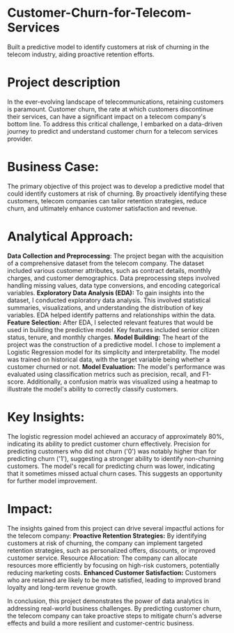 # Customer-Churn-for-Telecom-Services
Built a predictive model to identify customers at risk of churning in the telecom industry, aiding proactive retention efforts.

# Project description
In the ever-evolving landscape of telecommunications, retaining customers is paramount. Customer churn, the rate at which customers discontinue their services, can have a significant impact on a telecom company's bottom line. To address this critical challenge, I embarked on a data-driven journey to predict and understand customer churn for a telecom services provider.

# Business Case:
The primary objective of this project was to develop a predictive model that could identify customers at risk of churning. By proactively identifying these customers, telecom companies can tailor retention strategies, reduce churn, and ultimately enhance customer satisfaction and revenue.

# Analytical Approach:
**Data Collection and Preprocessing**: The project began with the acquisition of a comprehensive dataset from the telecom company. The dataset included various customer attributes, such as contract details, monthly charges, and customer demographics. Data preprocessing steps involved handling missing values, data type conversions, and encoding categorical variables.
**Exploratory Data Analysis (EDA):** To gain insights into the dataset, I conducted exploratory data analysis. This involved statistical summaries, visualizations, and understanding the distribution of key variables. EDA helped identify patterns and relationships within the data.
**Feature Selection:** After EDA, I selected relevant features that would be used in building the predictive model. Key features included senior citizen status, tenure, and monthly charges.
**Model Building:** The heart of the project was the construction of a predictive model. I chose to implement a Logistic Regression model for its simplicity and interpretability. The model was trained on historical data, with the target variable being whether a customer churned or not.
**Model Evaluation:** The model's performance was evaluated using classification metrics such as precision, recall, and F1-score. Additionally, a confusion matrix was visualized using a heatmap to illustrate the model's ability to correctly classify customers.

# Key Insights:
The logistic regression model achieved an accuracy of approximately 80%, indicating its ability to predict customer churn effectively.
Precision for predicting customers who did not churn ('0') was notably higher than for predicting churn ('1'), suggesting a stronger ability to identify non-churning customers.
The model's recall for predicting churn was lower, indicating that it sometimes missed actual churn cases. This suggests an opportunity for further model improvement.

# Impact:
The insights gained from this project can drive several impactful actions for the telecom company:
**Proactive Retention Strategies:** By identifying customers at risk of churning, the company can implement targeted retention strategies, such as personalized offers, discounts, or improved customer service.
Resource Allocation: The company can allocate resources more efficiently by focusing on high-risk customers, potentially reducing marketing costs.
**Enhanced Customer Satisfaction:** Customers who are retained are likely to be more satisfied, leading to improved brand loyalty and long-term revenue growth.

In conclusion, this project demonstrates the power of data analytics in addressing real-world business challenges. By predicting customer churn, the telecom company can take proactive steps to mitigate churn's adverse effects and build a more resilient and customer-centric business.
